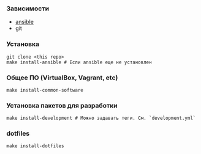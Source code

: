 ### Зависимости

* [ansible](http://docs.ansible.com/ansible/intro_installation.html)
* git

### Установка
```
git clone <this repo>
make install-ansible # Если ansible еще не установлен
```

### Общее ПО (VirtualBox, Vagrant, etc)
```
make install-common-software
```

### Установка пакетов для разработки
```
make install-development # Можно задавать теги. См. `development.yml`
```

### dotfiles
```
make install-dotfiles
```

